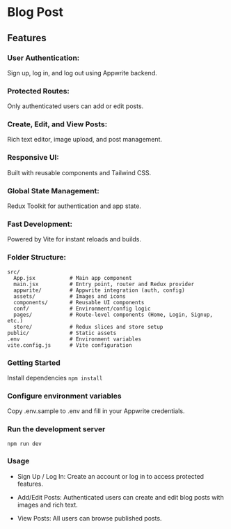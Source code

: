 # Blog Post

## Features

### User Authentication:
Sign up, log in, and log out using Appwrite backend.
### Protected Routes:
Only authenticated users can add or edit posts.
### Create, Edit, and View Posts:
Rich text editor, image upload, and post management.
### Responsive UI:
Built with reusable components and Tailwind CSS.
### Global State Management:
Redux Toolkit for authentication and app state.
### Fast Development:
Powered by Vite for instant reloads and builds.

### Folder Structure:
```
src/
  App.jsx           # Main app component
  main.jsx          # Entry point, router and Redux provider
  appwrite/         # Appwrite integration (auth, config)
  assets/           # Images and icons
  components/       # Reusable UI components
  conf/             # Environment/config logic
  pages/            # Route-level components (Home, Login, Signup, etc.)
  store/            # Redux slices and store setup
public/             # Static assets
.env                # Environment variables
vite.config.js      # Vite configuration

```

### Getting Started
Install dependencies
```npm install ```

### Configure environment variables
Copy .env.sample to .env and fill in your Appwrite credentials.

### Run the development server
```npm run dev```

### Usage
* Sign Up / Log In: Create an account or log in to access protected features.

* Add/Edit Posts: Authenticated users can create and edit blog posts with images and rich text.

* View Posts: All users can browse published posts.
